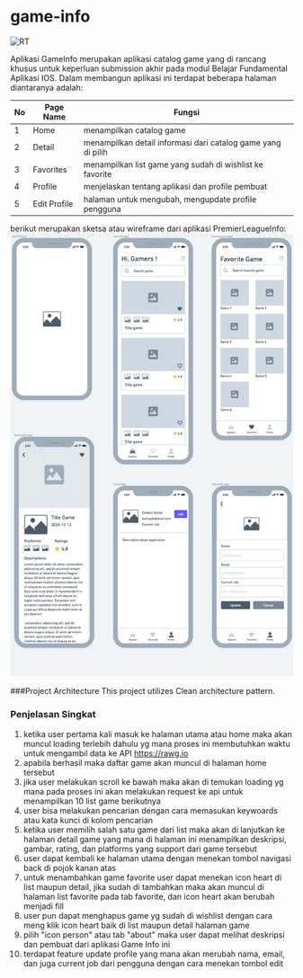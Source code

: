 # game-info

![RT](gameinfoadvance.gif)

Aplikasi GameInfo merupakan aplikasi catalog game yang di rancang khusus untuk keperluan submission akhir pada modul Belajar Fundamental Aplikasi IOS. Dalam membangun aplikasi ini terdapat beberapa halaman diantaranya adalah:

| No | Page Name                    | Fungsi                                                            |
| -- | -----------------------------| ------------------------------------------------------------------|
| 1  | Home                         | menampilkan catalog game                                          |
| 2  | Detail                       | menampilkan detail informasi dari catalog game yang di pilih      |
| 3  | Favorites                    | menampilkan list game yang sudah di wishlist ke favorite          |
| 4  | Profile                      | menjelaskan tentang aplikasi dan profile pembuat                  |
| 5  | Edit Profile                 | halaman untuk mengubah, mengupdate profile pengguna               |

berikut merupakan sketsa atau wireframe dari aplikasi PremierLeagueInfo:
![RT](WireframeGameInfo.png)

###Project Architecture
This project utilizes Clean architecture pattern.

### Penjelasan Singkat
1. ketika user pertama kali masuk ke halaman utama atau home maka akan muncul loading terlebih dahulu yg mana proses ini membutuhkan waktu untuk mengambil data ke API https://rawg.io
2. apabila berhasil maka daftar game akan muncul di halaman home tersebut
3. jika user melakukan scroll ke bawah maka akan di temukan loading yg mana pada proses ini akan melakukan request ke api untuk menampilkan 10 list game berikutnya
4. user bisa melakukan pencarian dengan cara memasukan keywoards atau kata kunci di kolom pencarian
5. ketika user memilih salah satu game dari list maka akan di lanjutkan ke halaman detail game yang mana di halaman ini menampilkan deskripsi, gambar, rating, dan platforms yang support dari game tersebut
7. user dapat kembali ke halaman utama dengan menekan tombol navigasi back di pojok kanan atas
8. untuk menambahkan game favorite user dapat menekan icon heart di list maupun detail, jika sudah di tambahkan maka akan muncul di halaman list favorite pada tab favorite, dan icon heart akan berubah menjadi fill
9. user pun dapat menghapus game yg sudah di wishlist dengan cara meng klik icon heart baik di list maupun detail halaman game
10. pilih "icon person" atau tab "about" maka user dapat melihat deskripsi dan pembuat dari aplikasi Game Info ini
11. terdapat feature update profile yang mana akan merubah nama, email, dan juga current job dari pengguna dengan cara menekan tombol edit
